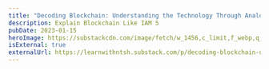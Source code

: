 ```yaml
---
title: "Decoding Blockchain: Understanding the Technology Through Analogies"
description: Explain Blockchain Like IAM 5
pubDate: 2023-01-15
heroImage: https://substackcdn.com/image/fetch/w_1456,c_limit,f_webp,q_auto:good,fl_progressive:steep/https%3A%2F%2Fsubstack-post-media.s3.amazonaws.com%2Fpublic%2Fimages%2F367ddd78-6c06-4cdd-9768-4bd88e7e1193_1200x630.png
isExternal: true
externalUrl: https://learnwithntsh.substack.com/p/decoding-blockchain-understanding
---
```

